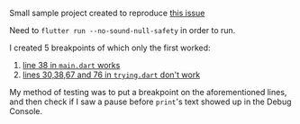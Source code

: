 Small sample project created to reproduce [this issue](https://github.com/Dart-Code/Dart-Code/issues/3194)

Need to `flutter run --no-sound-null-safety` in order to run.

I created 5 breakpoints of which only the first worked:
1. [line 38 in `main.dart` works](https://github.com/skateboarder/_brokenBreakpoints/blob/04e162525b216d46dd03902ee8e62ba89718ec05/lib/main.dart#L38)
2. [lines 30,38,67 and 76 in `trying.dart` don't work](https://github.com/skateboarder/_brokenBreakpoints/blob/master/lib/trying.dart)

My method of testing was to put a breakpoint on the aforementioned lines, and then check if I saw a pause before `print`'s text showed up in the Debug Console.
